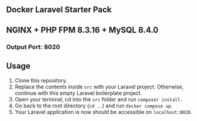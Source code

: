 ## Docker Laravel Starter Pack
## NGINX + PHP FPM 8.3.16 + MySQL 8.4.0
### Output Port: 8020
## Usage
1. Clone this repository.
2. Replace the contents inside `src` with your Laravel project. Otherwise, continue with this empty Laravel boilerplate project.
3. Open your terminal, cd into the `src` folder and run `composer install`. 
4. Go back to the root directory (`cd ..`) and run `docker compose up`.
5. Your Laravel application is now should be accessible on `localhost:8020`.